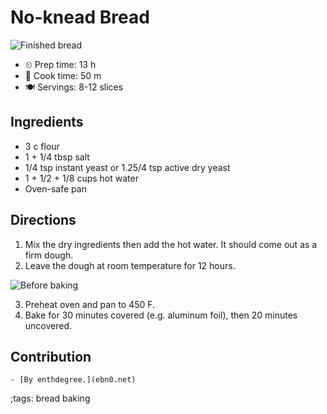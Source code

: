 # No-knead Bread

![Finished bread](pix/no-knead-bread-1.webp)

- ⏲ Prep time: 13 h
- 🍳 Cook time: 50 m
- 🍽 Servings: 8-12 slices

## Ingredients

- 3 c flour
- 1 + 1/4 tbsp salt
- 1/4 tsp instant yeast or 1.25/4 tsp active dry yeast
- 1 + 1/2 + 1/8 cups hot water
- Oven-safe pan

## Directions

1. Mix the dry ingredients then add the hot water. It should come out as a firm dough.
2. Leave the dough at room temperature for 12 hours.

![Before baking](pix/no-knead-bread-2.webp)

3. Preheat oven and pan to 450 F.
4. Bake for 30 minutes covered (e.g. aluminum foil), then 20 minutes uncovered.

## Contribution

	- [By enthdegree.](ebn0.net)

;tags: bread baking
